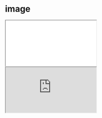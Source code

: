 # image

<iframe 
    src="image/?src=wc:017_Great_blue_turaco_at_Kibale_forest_National_Park_Photo_by_Giles_Laurent.jpg"
></iframe>

<iframe 
    src="https://rsnyder.github.io/ifc/image/?src=wc:017_Great_blue_turaco_at_Kibale_forest_National_Park_Photo_by_Giles_Laurent.jpg"
></iframe>